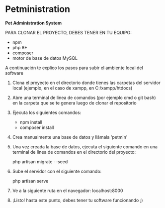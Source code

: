 <h1>Petministration</h1>
<b>Pet Administration System</b>

PARA CLONAR EL PROYECTO, DEBES TENER EN TU EQUIPO:
- npm
- php 8+
- composer
- motor de base de datos MySQL


A continuación te explico los pasos para subir el ambiente local del software

1. Clona el proyecto en el directorio donde tienes las carpetas del servidor local (ejemplo, en el caso de xampp, en C:/xampp/htdocs)
2. Abre una terminal de linea de comandos (por ejemplo cmd o git bash) en la carpeta que se te genera luego de clonar el repositorio
3. Ejecuta los siguientes comandos:
    - npm install
    - composer install

4. Crea manualmente una base de datos y llámala 'petmin'
5. Una vez creada la base de datos, ejecuta el siguiente comando en una terminal de linea de comandos en el directorio del proyecto:
    
    php artisan migrate --seed

6. Sube el servidor con el siguiente comando:
    
    php artisan serve

7. Ve a la siguiente ruta en el navegador:     localhost:8000

8. ¡Listo! hasta este punto, debes tener tu software funcionando ;)